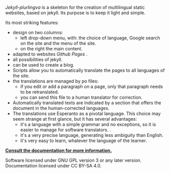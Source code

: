 
 _Jekyll-plurlingva_ is a skeleton for the creation of multilingual static websites, based on jekyll.
Its purpose is to keep it light and simple.

Its most striking features:

 * design on two columns:
   * left drop-down menu, with: the choice of language, Google search on the site and the menu of the site.
   * on the right the main content.
 * adapted to websites _Github Pages_ .
 * all possibilities of jekyll.
 * can be used to create a blog.
 * Scripts allow you to automatically translate the pages to all languages of the site.
 * the translations are managed by po files:
   * if you edit or add a paragraph on a page, only that paragraph needs to be retranslated.
   * you can send this file to a human translator for correction.
 * Automatically translated texts are indicated by a section that offers the document in the human-corrected languages.
 * The translations use Esperanto as a pivotal language. This choice may seem strange at first glance, but it has several advantages:
   * it's a language with a simple grammar and no exceptions, so it is easier to manage for software translators. .
   * it's a very precise language, generating less ambiguity than English.
   * it's very easy to learn, whatever the language of the learner.

**[Consult the documentation for more information.](https://jmichault.github.io/jekyll-plurlingva-dok/)**

Software licensed under GNU GPL version 3 or any later version.
Documentation licensed under CC BY-SA 4.0.


